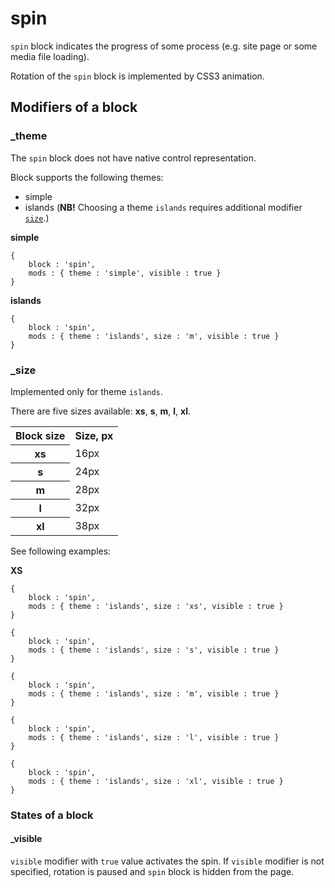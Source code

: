 # spin

`spin` block indicates the progress of some process (e.g. site page or some media file loading).

Rotation of the `spin` block is implemented by CSS3 animation.

## Modifiers of a block

### _theme

The `spin` block does not have native control representation.

Block supports the following themes:

* simple
* islands (**NB!** Choosing a theme `islands` requires additional modifier [`size`](#size).)

**simple**

```bemjson
{
    block : 'spin',
    mods : { theme : 'simple', visible : true }
}
```

**islands**

```bemjson
{
    block : 'spin',
    mods : { theme : 'islands', size : 'm', visible : true }
}
```

<a name="size"></a>
### _size

Implemented only for theme `islands`.

There are five sizes available: **xs**, **s**, **m**, **l**, **xl**.

<table>
    <tr>
        <th>Block size</th>
        <th>Size, px</th>
    </tr>
    <tr>
        <th>xs</th>
        <td>16px</td>
    </tr>
    <tr>
        <th>s</th>
        <td>24px</td>
    </tr>
    <tr>
        <th>m</th>
        <td>28px</td>
    </tr>
    <tr>
        <th>l</th>
        <td>32px</td>
    </tr>
    <tr>
        <th>xl</th>
        <td>38px</td>
    </tr>
</table>

See following examples:

**XS**

```bemjson
{
    block : 'spin',
    mods : { theme : 'islands', size : 'xs', visible : true }
}
```

```bemjson
{
    block : 'spin',
    mods : { theme : 'islands', size : 's', visible : true }
}
```

```bemjson
{
    block : 'spin',
    mods : { theme : 'islands', size : 'm', visible : true }
}
```

```bemjson
{
    block : 'spin',
    mods : { theme : 'islands', size : 'l', visible : true }
}
```

```bemjson
{
    block : 'spin',
    mods : { theme : 'islands', size : 'xl', visible : true }
}
```

### States of a block

#### _visible

`visible` modifier with `true` value activates the spin. If `visible` modifier is not specified, rotation is paused and `spin` block is hidden from the page.
